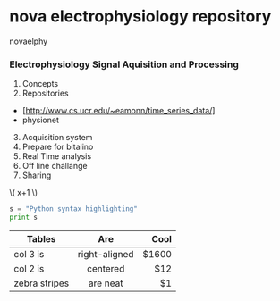 <script type="text/javascript"
            src="http://cdn.mathjax.org/mathjax/latest/MathJax.js?config=TeX-AMS-MML_HTMLorMML">
</script>

# nova electrophysiology repository

novaelphy 

### **Electrophysiology Signal Aquisition and Processing**

1. Concepts
2. Repositories 
 - [http://www.cs.ucr.edu/~eamonn/time_series_data/]
 - physionet 
3. Acquisition system 
4. Prepare for bitalino
5. Real Time analysis
6. Off line challange
7. Sharing 


\\( x+1 \\)




```python
s = "Python syntax highlighting"
print s
```

| Tables        | Are           | Cool  |
| ------------- |:-------------:| -----:|
| col 3 is      | right-aligned | $1600 |
| col 2 is      | centered      |   $12 |
| zebra stripes | are neat      |    $1 |



